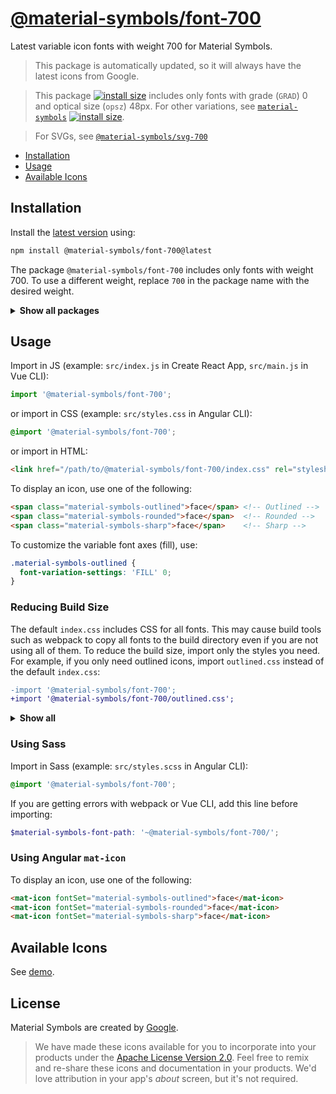 # [@material-symbols/font-700](https://github.com/marella/material-symbols/tree/main/font/700)

Latest variable icon fonts with weight 700 for Material Symbols.

> This package is automatically updated, so it will always have the latest icons from Google.

> This package [![install size](https://packagephobia.com/badge?p=@material-symbols/font-700)](https://packagephobia.com/result?p=@material-symbols/font-700) includes only fonts with grade (`GRAD`) 0 and optical size (`opsz`) 48px. For other variations, see [`material-symbols`](https://www.npmjs.com/package/material-symbols) [![install size](https://packagephobia.com/badge?p=material-symbols)](https://packagephobia.com/result?p=material-symbols).

> For SVGs, see [`@material-symbols/svg-700`](https://www.npmjs.com/package/@material-symbols/svg-700)

- [Installation](#installation)
- [Usage](#usage)
- [Available Icons](#available-icons)

## Installation

Install the [latest version][releases] using:

```sh
npm install @material-symbols/font-700@latest
```

The package `@material-symbols/font-700` includes only fonts with weight 700. To use a different weight, replace `700` in the package name with the desired weight.

<details>
<summary><strong>Show all packages</strong></summary><br>

| Package                                                                                  | Weight |
| :--------------------------------------------------------------------------------------- | :----- |
| [`@material-symbols/font-100`](https://www.npmjs.com/package/@material-symbols/font-100) | 100    |
| [`@material-symbols/font-200`](https://www.npmjs.com/package/@material-symbols/font-200) | 200    |
| [`@material-symbols/font-300`](https://www.npmjs.com/package/@material-symbols/font-300) | 300    |
| [`@material-symbols/font-400`](https://www.npmjs.com/package/@material-symbols/font-400) | 400    |
| [`@material-symbols/font-500`](https://www.npmjs.com/package/@material-symbols/font-500) | 500    |
| [`@material-symbols/font-600`](https://www.npmjs.com/package/@material-symbols/font-600) | 600    |
| [`@material-symbols/font-700`](https://www.npmjs.com/package/@material-symbols/font-700) | 700    |

</details>

## Usage

Import in JS (example: `src/index.js` in Create React App, `src/main.js` in Vue CLI):

```js
import '@material-symbols/font-700';
```

or import in CSS (example: `src/styles.css` in Angular CLI):

```css
@import '@material-symbols/font-700';
```

or import in HTML:

```html
<link href="/path/to/@material-symbols/font-700/index.css" rel="stylesheet">
```

To display an icon, use one of the following:

```html
<span class="material-symbols-outlined">face</span> <!-- Outlined -->
<span class="material-symbols-rounded">face</span>  <!-- Rounded -->
<span class="material-symbols-sharp">face</span>    <!-- Sharp -->
```

To customize the variable font axes (fill), use:

```css
.material-symbols-outlined {
  font-variation-settings: 'FILL' 0;
}
```

### Reducing Build Size

The default `index.css` includes CSS for all fonts. This may cause build tools such as webpack to copy all fonts to the build directory even if you are not using all of them. To reduce the build size, import only the styles you need. For example, if you only need outlined icons, import `outlined.css` instead of the default `index.css`:

```diff
-import '@material-symbols/font-700';
+import '@material-symbols/font-700/outlined.css';
```

<details>
<summary><strong>Show all</strong></summary><br>

Icons | CSS | Sass
:--- | :--- | :---
Outlined | outlined.css | outlined.scss
Rounded | rounded.css | rounded.scss
Sharp | sharp.css | sharp.scss

</details>

### Using Sass

Import in Sass (example: `src/styles.scss` in Angular CLI):

```scss
@import '@material-symbols/font-700';
```

If you are getting errors with webpack or Vue CLI, add this line before importing:

```scss
$material-symbols-font-path: '~@material-symbols/font-700/';
```

### Using Angular `mat-icon`

To display an icon, use one of the following:

```html
<mat-icon fontSet="material-symbols-outlined">face</mat-icon>
<mat-icon fontSet="material-symbols-rounded">face</mat-icon>
<mat-icon fontSet="material-symbols-sharp">face</mat-icon>
```

## Available Icons

See [demo].

## License

Material Symbols are created by [Google](https://github.com/google/material-design-icons#license).

> We have made these icons available for you to incorporate into your products under the [Apache License Version 2.0][license]. Feel free to remix and re-share these icons and documentation in your products.
We'd love attribution in your app's *about* screen, but it's not required.

[releases]: https://github.com/marella/material-symbols/releases
[license]: https://github.com/marella/material-symbols/blob/main/font/700/LICENSE
[demo]: https://marella.github.io/material-symbols/demo/
